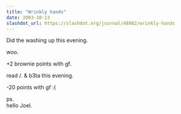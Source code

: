 ```yaml
---
title: "Wrinkly hands"
date: 2003-10-13
slashdot_url: https://slashdot.org/journal/48982/wrinkly-hands
---
```


<p>Did the washing up this evening.</p>
<p>woo.</p>
<p>+2 brownie points with gf.</p>
<p>read<nobr> </nobr>/. &amp; b3ta this evening.</p>
<p>-20 points with gf<nobr> </nobr>:(</p>
<p>ps.<br>hello Joel.</p>

